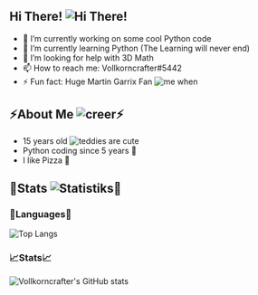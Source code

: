 ## Hi There! ![Hi There!](https://cdn.betterttv.net/emote/59b595a06c94b55ba136fb61/1x)

- 🔭 I’m currently working on some cool Python code
- 🌱 I’m currently learning Python (The Learning will never end)
- 🤔 I’m looking for help with 3D Math
- 📫 How to reach me: Vollkorncrafter#5442
- ⚡ Fun fact: Huge Martin Garrix Fan ![me when](https://cdn.betterttv.net/emote/613a791f4b0ce9183035816e/1x)

## ⚡About Me ![creer](https://cdn.betterttv.net/emote5f93902c6f583802e3899477/1x)⚡
- 15 years old ![teddies are cute](https://cdn.betterttv.net/emote/604a687f306b602acc59b025/1x)
- Python coding since 5 years 🌱
- I like Pizza 🍕


## 🌱Stats ![Statistiks](https://cdn.betterttv.net/emote/6123bd6b76ea4e2b9f78e113/1x)🌱

### 📝Languages📝
![Top Langs](https://github-readme-stats.vercel.app/api/top-langs/?username=vollkorncrafter)
### 📈Stats📈
![Vollkorncrafter's GitHub stats](https://github-readme-stats.vercel.app/api?username=vollkorncrafter&show_icons=true)
### 
